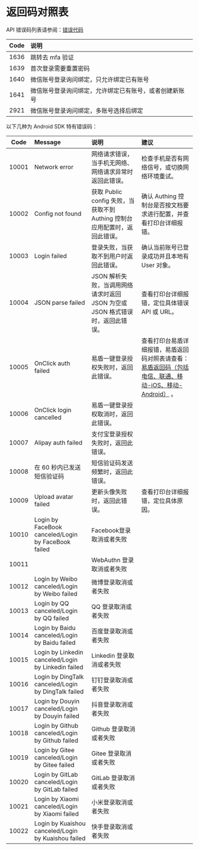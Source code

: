 # 返回码对照表

<LastUpdated/>

API 错误码列表请参阅：[错误代码](https://docs.authing.cn/v2/reference/error-code.html)

| Code | 说明                                                   |
| :--: | :----------------------------------------------------- |
| 1636 | 跳转去 mfa 验证                                        |
| 1639 | 首次登录需要重置密码                                   |
| 1640 | 微信账号登录询问绑定，只允许绑定已有账号               |
| 1641 | 微信账号登录询问绑定，允许绑定已有账号，或者创建新账号 |
| 2921 | 微信账号登录询问绑定，多账号选择后绑定                 |

以下几种为 Android SDK 特有错误码：

| Code  | Message                                             | 说明                                                         | 建议                                                         |
| :---: | :-------------------------------------------------- | :----------------------------------------------------------- | :----------------------------------------------------------- |
| 10001 | Network error                                       | 网络请求错误，当手机无网络、网络请求异常时返回此错误。       | 检查手机是否有网络信号，或切换网络环境重试。                 |
| 10002 | Config not found                                    | 获取 Public config 失败，当获取不到 Authing 控制台应用配置时，返回此错误。 | 确认 Authing 控制台是否按文档要求进行配置，并查看打印台详细报错。 |
| 10003 | Login failed                                        | 登录失败，当获取不到用户时返回此错误。                       | 确认当前账号已登录成功并且本地有 User 对象。                 |
| 10004 | JSON parse failed                                   | JSON 解析失败，当调用网络请求时返回 JSON 为空或 JSON 格式错误时，返回此错误。 | 查看打印台详细报错，定位具体错误 API 或 URL。                |
| 10005 | OnClick auth failed                                 | 易盾一键登录授权失败时，返回此错误。                         | 查看打印台易盾详细报错，易盾返回码对照表请查看：[易盾返回码（包括电信、联通、移动-iOS、移动-Android）](https://support.dun.163.com/documents/287305921855672320?docId=314946816851496960) 。 |
| 10006 | OnClick login cancelled                             | 易盾一键登录授权取消时，返回此错误。                         |                                                              |
| 10007 | Alipay auth failed                                  | 支付宝登录授权失败时，返回此错误。                           |                                                              |
| 10008 | 在 60 秒内已发送短信验证码                          | 短信验证码发送频繁时，返回此错误。                           |                                                              |
| 10009 | Upload avatar failed                                | 更新头像失败时，返回此错误。                                 | 查看打印台详细报错，定位具体原因。                           |
| 10010 | Login by FaceBook canceled/Login by FaceBook failed | Facebook登录取消或者失败                                     |                                                              |
| 10011 |                                                     | WebAuthn 登录取消或者失败                                    |                                                              |
| 10012 | Login by Weibo canceled/Login by Weibo failed       | 微博登录取消或者失败                                         |                                                              |
| 10013 | Login by QQ canceled/Login by QQ failed             | QQ 登录取消或者失败                                          |                                                              |
| 10014 | Login by Baidu canceled/Login by Baidu failed       | 百度登录取消或者失败                                         |                                                              |
| 10015 | Login by Linkedin canceled/Login by Linkedin failed | Linkedin 登录取消或者失败                                    |                                                              |
| 10016 | Login by DingTalk canceled/Login by DingTalk failed | 钉钉登录取消或者失败                                         |                                                              |
| 10017 | Login by Douyin canceled/Login by Douyin failed     | 抖音登录取消或者失败                                         |                                                              |
| 10018 | Login by Github canceled/Login by Github failed     | Github 登录取消或者失败                                      |                                                              |
| 10019 | Login by Gitee canceled/Login by Gitee failed       | Gitee 登录取消或者失败                                       |                                                              |
| 10020 | Login by GitLab canceled/Login by GitLab failed     | GitLab 登录取消或者失败                                      |                                                              |
| 10021 | Login by Xiaomi canceled/Login by Xiaomi failed     | 小米登录取消或者失败                                         |                                                              |
| 10022 | Login by Kuaishou canceled/Login by Kuaishou failed | 快手登录取消或者失败                                         |                                                              |
